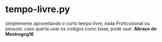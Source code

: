# tempo-livre.py
simplemente aproveitando o curto tempo livre, nada Proficssional ou pessoal.
caso queria usar os codigos como base, pode usar.
**Abraço do Mestregcg16**
